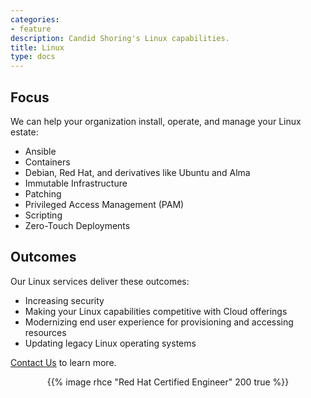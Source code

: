 ```yaml
---
categories:
- feature
description: Candid Shoring's Linux capabilities.
title: Linux
type: docs
---
```


## Focus

We can help your organization install, operate, and manage your Linux estate:

- Ansible
- Containers
- Debian, Red Hat, and derivatives like Ubuntu and Alma
- Immutable Infrastructure
- Patching
- Privileged Access Management (PAM)
- Scripting
- Zero-Touch Deployments

## Outcomes

Our Linux services deliver these outcomes:

- Increasing security
- Making your Linux capabilities competitive with Cloud offerings
- Modernizing end user experience for provisioning and accessing resources
- Updating legacy Linux operating systems

[Contact Us](/contact/) to learn more.

<div style="align-items: center; display: flex; gap: 50px; justify-content: center;">
{{% image rhce "Red Hat Certified Engineer" 200 true %}}
</div>
